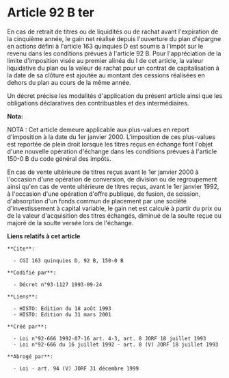 # Article 92 B ter

En cas de retrait de titres ou de liquidités ou de rachat avant l'expiration de la cinquième année, le gain net réalisé
depuis l'ouverture du plan d'épargne en actions défini à l'article 163 quinquies D est soumis à l'impôt sur le revenu dans
les conditions prévues à l'article 92 B. Pour l'appréciation de la limite d'imposition visée au premier alinéa du I de cet
article, la valeur liquidative du plan ou la valeur de rachat pour un contrat de capitalisation à la date de sa clôture est
ajoutée au montant des cessions réalisées en dehors du plan au cours de la même année.

Un décret précise les modalités d'application du présent article ainsi que les obligations déclaratives des contribuables et
des intermédiaires.

**Nota:**

NOTA : Cet article demeure applicable aux plus-values en report d'imposition à la date du 1er janvier 2000. L'imposition de
ces plus-values est reportée de plein droit lorsque les titres reçus en échange font l'objet d'une nouvelle opération
d'échange dans les conditions prévues à l'article 150-0 B du code général des impôts.

En cas de vente ultérieure de titres reçus avant le 1er janvier 2000 à l'occasion d'une opération de conversion, de division
ou de regroupement ainsi qu'en cas de vente ultérieure de titres reçus, avant le 1er janvier 1992, à l'occasion d'une
opération d'offre publique, de fusion, de scission, d'absorption d'un fonds commun de placement par une société
d'investissement à capital variable, le gain net est calculé à partir du prix ou de la valeur d'acquisition des titres
échangés, diminué de la soulte reçue ou majoré de la soulte versée lors de l'échange.

**Liens relatifs à cet article**

	**Cite**:

	  - CGI 163 quinquies D, 92 B, 150-0 B

	**Codifié par**:

	  - Décret n°93-1127 1993-09-24

	**Liens**:

	  - HISTO: Edition du 18 août 1993
	  - HISTO: Edition du 31 mars 2001

	**Créé par**:

	  - Loi n°92-666 1992-07-16 art. 4-3, art. 8 JORF 18 juillet 1993
	  - Loi n°92-666 du 16 juillet 1992 - art. 8 (V) JORF 18 juillet 1993

	**Abrogé par**:

	  - Loi - art. 94 (V) JORF 31 décembre 1999
